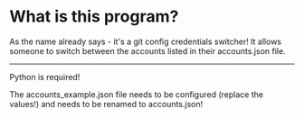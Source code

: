 # What is this program?

As the name already says - it's a git config credentials switcher!
It allows someone to switch between the accounts listed in their accounts.json file.


------------------
Python is required!

The accounts_example.json file needs to be configured (replace the values!) and needs to be renamed to accounts.json!
